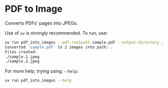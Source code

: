 # PDF to Image

Converts PDFs' pages into JPEGs.

Use of `uv` is strongly recommended. To run, use:
```sh
uv run pdf_into_images --pdf-realpath sample.pdf --output-directory .
Converted 'sample.pdf' to 2 images into path: .
Files created:
./sample.1.jpeg
./sample.2.jpeg
```

For more help, trying using `--help`:
```sh
uv run pdf_into_images --help
```
